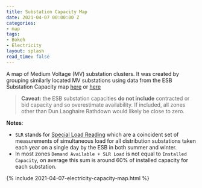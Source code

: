 ```yaml
---
title: Substation Capacity Map
date: 2021-04-07 00:00:00 Z
categories:
- map
tags:
- Bokeh
- Electricity
layout: splash
read_time: false
---
```


A map of Medium Voltage (MV) substation clusters.  It was created by grouping similarly located MV substations using data from the ESB Substation Capacity
map [here](https://www.esbnetworks.ie/new-connections/generator-connections-group/availability-capacity-map) or [here](https://www.esbnetworks.ie/network-capacity-map)

> **Caveat:** the ESB substation capacities **do not include** contracted or bid capacity and so overestimate availability. If included, all zones other than Dun Laoghaire Rathdown would likely be close to zero.

**Notes**:
- `SLR` stands for [Special Load Reading](https://www.esbnetworks.ie/publications) which  are a coincident set of measurements of simultaneous load for all distribution substations taken each year on a single day by the ESB in both summer and winter.
- In most zones `Demand Available + SLR Load` is not equal to `Installed Capacity`, on average this sum is around 60% of installed capacity for each substation.

{% include 2021-04-07-electricity-capacity-map.html %}
